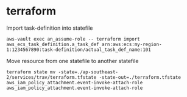 # terraform

Import task-definition into statefile
```
aws-vault exec an_assume-role -- terraform import aws_ecs_task_definition.a_task_def arn:aws:ecs:my-region-1:1234567890:task-definition/actual_task_def_name:101
```

Move resource from one statefile to another statefile
```
terraform state mv -state=./ap-southeast-2/services/trav/terraform.tfstate -state-out=./terraform.tfstate aws_iam_policy_attachment.event-invoke-attach-role aws_iam_policy_attachment.event-invoke-attach-role
```
